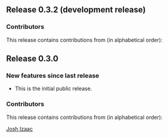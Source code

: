 ## Release 0.3.2 (development release)

### Contributors

This release contains contributions from (in alphabetical order):

## Release 0.3.0

### New features since last release

* This is the initial public release.

### Contributors

This release contains contributions from (in alphabetical order):

[Josh Izaac](https://github.com/josh146)
